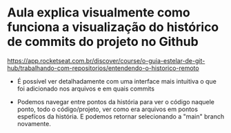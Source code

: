 # Aula explica visualmente como funciona a visualização do histórico de commits do projeto no Github

https://app.rocketseat.com.br/discover/course/o-guia-estelar-de-git-hub/trabalhando-com-repositorios/entendendo-o-historico-remoto


- É possível ver detalhadamente com uma interface mais intuitiva o que foi adicionado nos arquivos e em quais commits

- Podemos navegar entre pontos da história para ver o código naquele ponto, todo o código/projeto, ver como era arquivos em pontos espefícos da história. E podemos retornar selecionando a "main" branch novamente.